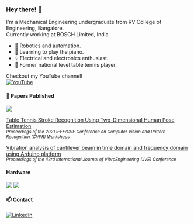 ### Hey there! 👋

I'm a Mechanical Engineering undergraduate from RV College of Engineering, Bangalore. <br>
Currently working at BOSCH Limited, India.

- 🤖 Robotics and automation.
- 🎹 Learning to play the piano.
- 💡 Electrical and electronics enthusiast.
- 🏓 Former national level table tennis player.

Checkout my YouTube channel! <br>
[<img alt="YouTube" src="https://img.shields.io/badge/YouTube-FF0000?style=for-the-badge&logo=youtube&logoColor=white"/>](https://youtube.com/channel/UCsV4J1JMX4tyFoq5Jb6xYaQ)

#### 📝 Papers Published

[<img src="https://img.shields.io/badge/Research_Gate-00CCBB.svg?&style=for-the-badge&logo=ResearchGate&logoColor=white" />](https://www.researchgate.net/profile/Sucheth-Shenoy)

[Table Tennis Stroke Recognition Using Two-Dimensional Human Pose Estimation](https://openaccess.thecvf.com/content/CVPR2021W/CVSports/html/Kulkarni_Table_Tennis_Stroke_Recognition_Using_Two-Dimensional_Human_Pose_Estimation_CVPRW_2021_paper.html) <br>
<sub>*Proceedings of the 2021 IEEE/CVF Conference on Computer Vision and Pattern Recognition (CVPR) Workshops*</sub>

[Vibration analysis of cantilever beam in time domain and frequency domain using Arduino platform
](https://www.jvejournals.com/article/21144) <br>
<sub>*Proceedings of the 43rd International Journal of VibroEngineering (JVE) Conference*</sub>

#### Hardware

<img src="https://img.shields.io/badge/RASPBERRY%20PI-C51A4A.svg?&style=for-the-badge&logo=raspberry%20pi&logoColor=white" />
<img src="https://img.shields.io/badge/Arduino_IDE-00979D?style=for-the-badge&logo=arduino&logoColor=white" />

#### 📫 Contact

[<img alt="LinkedIn" src="https://img.shields.io/badge/linkedin%20-%230077B5.svg?&style=for-the-badge&logo=linkedin&logoColor=white"/>](https://www.linkedin.com/in/suchethshenoy)
<!--
**SuchethShenoy/SuchethShenoy** is a ✨ _special_ ✨ repository because its `README.md` (this file) appears on your GitHub profile.

Here are some ideas to get you started:

- 🔭 I’m currently working on ...
- 🌱 I’m currently learning ...
- 👯 I’m looking to collaborate on ...
- 🤔 I’m looking for help with ...
- 💬 Ask me about ...
- 📫 How to reach me: ...
- 😄 Pronouns: ...
- ⚡ Fun fact: ...
-->
